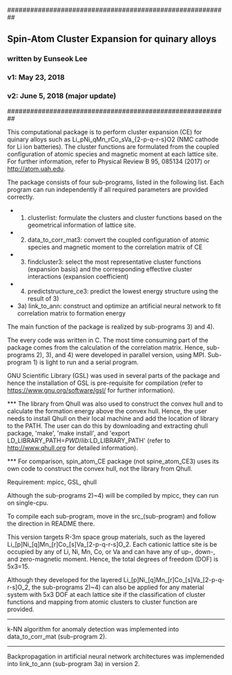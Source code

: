 ##########################################################
## Spin-Atom Cluster Expansion for quinary alloys
### written by Eunseok Lee
### v1: May 23, 2018
### v2: June 5, 2018 (major update)
##########################################################

This computational package is to perform cluster expansion (CE) for quinary alloys such as Li_pNi_qMn_rCo_sVa_{2-p-q-r-s}O2 (NMC cathode for Li ion batteries). The cluster functions are formulated from the coupled configuration of atomic species and magnetic moment at each lattice site. For further information, refer to Physical Review B 95, 085134 (2017) or http://atom.uah.edu.

The package consists of four sub-programs, listed in the following list. Each program can run independently if all required parameters are provided correctly.

- 1) clusterlist: formulate the clusters and cluster functions based on the geometrical information of lattice site.
- 2) data_to_corr_mat3: convert the coupled configuration of atomic species and magnetic moment to the correlation matrix of CE
- 3) findcluster3: select the most representative cluster functions (expansion basis) and the corresponding effective cluster interactions (expansion coefficient)
- 4) predictstructure_ce3: predict the lowest energy structure using the result of 3)
- 3a) link_to_ann: construct and optimize an artificial neural network to fit correlation matrix to formation energy

The main function of the package is realized by sub-programs 3) and 4).

The every code was written in C. The most time consuming part of the package comes from the calculation of the correlation matrix. Hence, sub-programs 2), 3), and 4) were developed in parallel version, using MPI. Sub-program 1) is light to run and a serial program. 

GNU Scientific Library (GSL) was used in several parts of the package and hence the installation of GSL is pre-requisite for compilation (refer to https://www.gnu.org/software/gsl/ for further information).

*** The library from Qhull was also used to construct the convex hull and to calculate the formation energy above the convex hull. Hence, the user needs to install Qhull on their local machine and add the location of library to the PATH. The user can do this by downloading and extracting qhull package, 'make', 'make install', and 'export LD_LIBRARY_PATH=$PWD/lib:$LD_LIBRARY_PATH' (refer to http://www.qhull.org for detailed information). 

*** For comparison, spin_atom_CE package (not spine_atom_CE3) uses its own code to construct the convex hull, not the library from Qhull.

Requirement: mpicc, GSL, qhull

Although the sub-programs 2)~4) will be compiled by mpicc, they can run on single-cpu.

To compile each sub-program, move in the src_(sub-program) and follow the direction in README there.

This version targets R-3m space group materials, such as the layered Li_[p]Ni_[q]Mn_[r]Co_[s]Va_[2-p-q-r-s]O_2. Each cationic lattice site is be occupied by any of Li, Ni, Mn, Co, or Va and can have any of up-, down-, and zero-magnetic moment. Hence, the total degrees of freedom (DOF) is 5x3=15.

Although they developed for the layered Li_[p]Ni_[q]Mn_[r]Co_[s]Va_[2-p-q-r-s]O_2, the sub-programs 2)~4) can also be applied for any material system with 5x3 DOF at each lattice site if the classification of cluster functions and mapping from atomic clusters to cluster function are provided.

* * *
k-NN algorithm for anomaly detection was implemented into data_to_corr_mat (sub-program 2).

* * *
Backpropagation in artificial neural network architectures was implemended into link_to_ann (sub-program 3a) in version 2.
